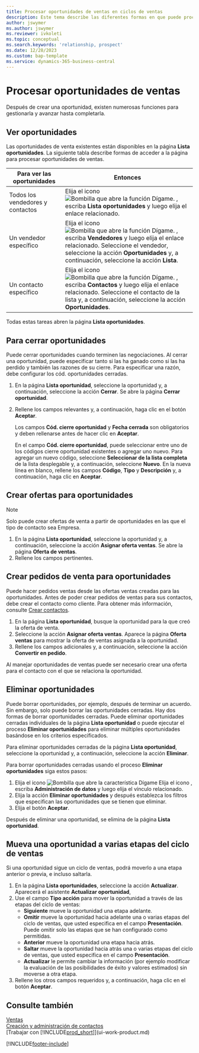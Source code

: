 ```yaml
---
title: Procesar oportunidades de ventas en ciclos de ventas
description: Este tema describe las diferentes formas en que puede procesar oportunidades de ventas en ciclos de ventas y mover una oportunidad a través de las etapas de un ciclo de ventas.
author: jswymer
ms.author: jswymer
ms.reviewer: ivkoleti
ms.topic: conceptual
ms.search.keywords: 'relationship, prospect'
ms.date: 12/28/2023
ms.custom: bap-template
ms.service: dynamics-365-business-central
---
```

# Procesar oportunidades de ventas

Después de crear una oportunidad, existen numerosas funciones para gestionarla y avanzar hasta completarla.

## Ver oportunidades

Las oportunidades de venta existentes están disponibles en la página **Lista oportunidades**. La siguiente tabla describe formas de acceder a la página para procesar oportunidades de ventas.

| Para ver las oportunidades | Entonces |
| --- | --- |
| Todos los vendedores y contactos |Elija el icono ![Bombilla que abre la función Dígame.](media/ui-search/search_small.png "Dígame qué desea hacer") , escriba **Lista oportunidades** y luego elija el enlace relacionado. |
| Un vendedor específico |Elija el icono ![Bombilla que abre la función Dígame.](media/ui-search/search_small.png "Dígame qué desea hacer") , escriba **Vendedores** y luego elija el enlace relacionado. Seleccione el vendedor, seleccione la acción **Oportunidades** y, a continuación, seleccione la acción **Lista**. |
| Un contacto específico |Elija el icono ![Bombilla que abre la función Dígame.](media/ui-search/search_small.png "Dígame qué desea hacer") , escriba **Contactos** y luego elija el enlace relacionado. Seleccione el contacto de la lista y, a continuación, seleccione la acción **Oportunidades**. |

Todas estas tareas abren la página **Lista oportunidades**.

## Para cerrar oportunidades

Puede cerrar oportunidades cuando terminen las negociaciones. Al cerrar una oportunidad, puede especificar tanto si las ha ganado como si las ha perdido y también las razones de su cierre. Para especificar una razón, debe configurar los cód. oportunidades cerradas.

1. En la página **Lista oportunidad**, seleccione la oportunidad y, a continuación, seleccione la acción **Cerrar**. Se abre la página **Cerrar oportunidad**.
2. Rellene los campos relevantes y, a continuación, haga clic en el botón **Aceptar**.

   Los campos **Cód. cierre oportunidad** y **Fecha cerrada** son obligatorios y deben rellenarse antes de hacer clic en **Aceptar**.

   En el campo **Cód. cierre oportunidad**, puede seleccionar entre uno de los códigos cierre oportunidad existentes o agregar uno nuevo. Para agregar un nuevo código, seleccione **Seleccionar de la lista completa** de la lista desplegable y, a continuación, seleccione **Nuevo**. En la nueva línea en blanco, rellene los campos **Código**, **Tipo** y **Descripción** y, a continuación, haga clic en **Aceptar**.

## Crear ofertas para oportunidades

> [!NOTE]
> Solo puede crear ofertas de venta a partir de oportunidades en las que el tipo de contacto sea Empresa.

1. En la página **Lista oportunidad**, seleccione la oportunidad y, a continuación, seleccione la acción **Asignar oferta ventas**. Se abre la página **Oferta de ventas**.
2. Rellene los campos pertinentes.

## Crear pedidos de venta para oportunidades

Puede hacer pedidos ventas desde las ofertas ventas creadas para las oportunidades. Antes de poder crear pedidos de ventas para sus contactos, debe crear el contacto como cliente. Para obtener más información, consulte [Crear contactos](marketing-create-contact-companies.md).

1. En la página **Lista oportunidad**, busque la oportunidad para la que creó la oferta de venta.
2. Seleccione la acción **Asignar oferta ventas**. Aparece la página **Oferta ventas** para mostrar la oferta de ventas asignada a la oportunidad.
3. Rellene los campos adicionales y, a continuación, seleccione la acción **Convertir en pedido**.

Al manejar oportunidades de ventas puede ser necesario crear una oferta para el contacto con el que se relaciona la oportunidad.

## Eliminar oportunidades

Puede borrar oportunidades, por ejemplo, después de terminar un acuerdo. Sin embargo, solo puede borrar las oportunidades cerradas. Hay dos formas de borrar oportunidades cerradas. Puede eliminar oportunidades cerradas individuales de la página **Lista oportunidad** o puede ejecutar el proceso **Eliminar oportunidades** para eliminar múltiples oportunidades basándose en los criterios especificados.

Para eliminar oportunidades cerradas de la página **Lista oportunidad**, seleccione la oportunidad y, a continuación, seleccione la acción **Eliminar**.

Para borrar oportunidades cerradas usando el proceso **Eliminar oportunidades** siga estos pasos:

1. Elija el icono ![Bombilla que abre la característica Dígame](media/ui-search/search_small.png "Dígame qué desea hacer") Elija el icono , escriba **Administración de datos** y luego elija el vínculo relacionado.
2. Elija la acción **Eliminar oportunidades** y después establezca los filtros que especifican las oportunidades que se tienen que eliminar.
3. Elija el botón **Aceptar**.

Después de eliminar una oportunidad, se elimina de la página **Lista oportunidad**.

## Mueva una oportunidad a varias etapas del ciclo de ventas

Si una oportunidad sigue un ciclo de ventas, podrá moverlo a una etapa anterior o previa, e incluso saltarla.

1. En la página **Lista oportunidades**, seleccione la acción **Actualizar**. Aparecerá el asistente **Actualizar oportunidad**,
2. Use el campo **Tipo acción** para mover la oportunidad a través de las etapas del ciclo de ventas:
   * **Siguiente** mueve la oportunidad una etapa adelante.
   * **Omitir** mueve la oportunidad hacia adelante una o varias etapas del ciclo de ventas, que usted especifica en el campo **Presentación**. Puede omitir solo las etapas que se han configurado como permitidas.
   * **Anterior** mueve la oportunidad una etapa hacia atrás.
   * **Saltar** mueve la oportunidad hacia atrás una o varias etapas del ciclo de ventas, que usted especifica en el campo **Presentación**.
   * **Actualizar** le permite cambiar la información (por ejemplo modificar la evaluación de las posibilidades de éxito y valores estimados) sin moverse a otra etapa.
3. Rellene los otros campos requeridos y, a continuación, haga clic en el botón **Aceptar**.

## Consulte también

[Ventas](sales-manage-sales.md)  
[Creación y administración de contactos](marketing-contacts.md)  
[Trabajar con [!INCLUDE[prod_short](includes/prod_short.md)]](ui-work-product.md)


[!INCLUDE[footer-include](includes/footer-banner.md)]